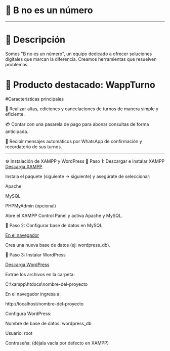 # 📌 B no es un número
---
# 📖 Descripción

Somos "B no es un número", un equipo dedicado a ofrecer soluciones digitales que marcan la diferencia. Creamos herramientas que resuelven problemas.

# 📌 Producto destacado: WappTurno
#Características principales

📅 Realizar altas, ediciones y cancelaciones de turnos de manera simple y eficiente.

💳 Contar con una pasarela de pago para abonar consultas de forma anticipada.

📲 Recibir mensajes automáticos por WhatsApp de confirmación y recordatorio de sus turnos.

---
⚙️ Instalación de XAMPP y WordPress
🔹 Paso 1: Descargar e instalar XAMPP
[Descarga XAMPP](https://www.apachefriends.org/es/index.html)

Instala el paquete (siguiente → siguiente) y asegúrate de seleccionar:

Apache

MySQL

PHPMyAdmin (opcional)

Abre el XAMPP Control Panel y activa Apache y MySQL.

🔹 Paso 2: Configurar base de datos en MySQL

[En el navegador](http://localhost/phpmyadmin)

Crea una nueva base de datos (ej: wordpress_db).

🔹 Paso 3: Instalar WordPress

[Descarga WordPress](https://wordpress.org/download/)

Extrae los archivos en la carpeta:

C:\xampp\htdocs\nombre-del-proyecto


En el navegador ingresa a:

http://localhost/nombre-del-proyecto


Configura WordPress:

Nombre de base de datos: wordpress_db

Usuario: root

Contraseña: (déjala vacía por defecto en XAMPP)